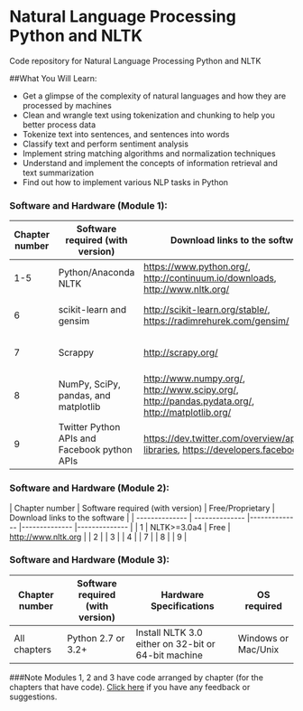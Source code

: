 # Natural Language Processing Python and NLTK
Code repository for Natural Language Processing Python and NLTK

##What You Will Learn:
* Get a glimpse of the complexity of natural languages and how they are processed by machines
* Clean and wrangle text using tokenization and chunking to help you better process data
* Tokenize text into sentences, and sentences into words
* Classify text and perform sentiment analysis
* Implement string matching algorithms and normalization techniques
* Understand and implement the concepts of information retrieval and text summarization
* Find out how to implement various NLP tasks in Python

### Software and Hardware (Module 1):
| Chapter number | Software required (with version) | Download links to the software | Hardware specifications | OS required |
| -------------- | -------------- |-------------- |-------------- |-------------- |
| 1-5            | Python/Anaconda NLTK | https://www.python.org/, http://continuum.io/downloads, http://www.nltk.org/ | Common Unix Printing System | any |
| 6 | scikit-learn and gensim | http://scikit-learn.org/stable/, https://radimrehurek.com/gensim/ |	Common Unix Printing System | any |
| 7 | Scrappy | http://scrapy.org/ |	Common Unix Printing System	| any |
| 8 | NumPy, SciPy, pandas, and matplotlib | http://www.numpy.org/, http://www.scipy.org/, http://pandas.pydata.org/, http://matplotlib.org/ |	Common Unix Printing System	| any |
| 9 | Twitter Python APIs and Facebook python APIs	| https://dev.twitter.com/overview/api/twitter-libraries, https://developers.facebook.com |	Common Unix Printing System	| any |



### Software and Hardware (Module 2):
| Chapter number | Software required (with version) | Free/Proprietary | Download links to the software |
| -------------- | -------------- |-------------- |-------------- |-------------- |
| 1 | NLTK>=3.0a4 |	Free |	http://www.nltk.org |
| 2 | 
| 3 |
| 4 |
| 7 |
| 8 |
| 9 |




### Software and Hardware (Module 3):
| Chapter number | Software required (with version) | Hardware Specifications | OS required |
| -------------- | -------------------------------- | ----------------------- | ----------- |
| All chapters   | Python 2.7 or 3.2+               | Install NLTK 3.0 either on 32-bit or 64-bit machine | Windows or Mac/Unix |





###Note
Modules 1, 2 and 3 have code arranged by chapter (for the chapters that have code). [Click here](https://docs.google.com/forms/d/e/1FAIpQLSe5qwunkGf6PUvzPirPDtuy1Du5Rlzew23UBp2S-P3wB-GcwQ/viewform) if you have any feedback or suggestions.
